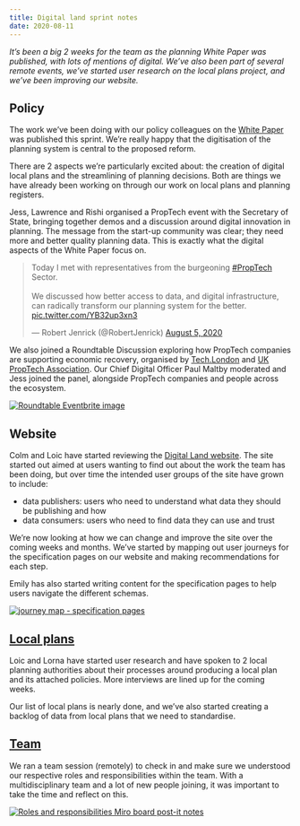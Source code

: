 ```yaml
---
title: Digital land sprint notes
date: 2020-08-11
---
```


_It’s been a big 2 weeks for the team as the planning White Paper was published, with lots of mentions of digital. We’ve also been part of several remote events, we’ve started user research on the local plans project, and we’ve been improving our website._

## Policy

The work we’ve been doing with our policy colleagues on the [White Paper](https://www.gov.uk/government/consultations/planning-for-the-future/planning-for-the-future) was published this sprint. We’re really happy that the digitisation of the planning system is central to the proposed reform. 

There are 2 aspects we’re particularly excited about: the creation of digital local plans and the streamlining of planning decisions. Both are things we have already been working on through our work on local plans and planning registers.

Jess, Lawrence and Rishi organised a PropTech event with the Secretary of State, bringing together demos and a discussion around digital innovation in planning. The message from the start-up community was clear; they need more and better quality planning data. This is exactly what the digital aspects of the White Paper focus on.

<blockquote class="twitter-tweet"><p lang="en" dir="ltr">Today I met with representatives from the burgeoning <a href="https://twitter.com/hashtag/PropTech?src=hash&amp;ref_src=twsrc%5Etfw">#PropTech</a> Sector.<br><br>We discussed how better access to data, and digital infrastructure, can radically transform our planning system for the better. <a href="https://t.co/YB32up3xn3">pic.twitter.com/YB32up3xn3</a></p>&mdash; Robert Jenrick (@RobertJenrick) <a href="https://twitter.com/RobertJenrick/status/1291033456164691969?ref_src=twsrc%5Etfw">August 5, 2020</a></blockquote>

We also joined a Roundtable Discussion exploring how PropTech companies are supporting economic recovery, organised by [Tech.London](https://tech.london/) and [UK PropTech Association](https://ukproptech.com/). Our Chief Digital Officer Paul Maltby moderated and Jess joined the panel, alongside PropTech companies and people across the ecosystem.

<a data-flickr-embed="true" href="https://www.flickr.com/photos/182343195@N08/50217812712/in/dateposted-public/" title="Roundtable Eventbrite image"><img src="https://live.staticflickr.com/65535/50217812712_9defee033e_c.jpg" alt="Roundtable Eventbrite image"></a>

## Website 

Colm and Loic have started reviewing the [Digital Land website](https://digital-land.github.io/). The site started out aimed at users wanting to find out about the work the team has been doing, but over time the intended user groups of the site have grown to include: 

* data publishers: users who need to understand what data they should be publishing and how 
* data consumers: users who need to find data they can use and trust

We’re now looking at how we can change and improve the site over the coming weeks and months. We’ve started by mapping out user journeys for the specification pages on our website and making recommendations for each step. 

Emily has also started writing content for the specification pages to help users navigate the different schemas.

<a data-flickr-embed="true" href="https://www.flickr.com/photos/182343195@N08/50217591006/in/dateposted-public/" title="journey map - specification pages"><img src="https://live.staticflickr.com/65535/50217591006_784aeb30c9_c.jpg" alt="journey map - specification pages"></a>

## [Local plans](https://digital-land.github.io/project/local-plans/)

Loic and Lorna have started user research and have spoken to 2 local planning authorities about their processes around producing a local plan and its attached policies. More interviews are lined up for the coming weeks.

Our list of local plans is nearly done, and we’ve also started creating a backlog of data from local plans that we need to standardise.

## [Team](https://digital-land.github.io/about/)

We ran a team session (remotely) to check in and make sure we understood our respective roles and responsibilities within the team. With a multidisciplinary team and a lot of new people joining, it was important to take the time and reflect on this.

<a data-flickr-embed="true" href="https://www.flickr.com/photos/182343195@N08/50217590981/in/dateposted-public/" title="Roles and responsibilities Miro board post-it notes"><img src="https://live.staticflickr.com/65535/50217590981_ebfe436272_c.jpg" alt="Roles and responsibilities Miro board post-it notes"></a>

